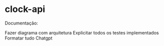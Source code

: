 # clock-api


Documentação:

Fazer diagrama com arquitetura
Explicitar todos os testes implementados
Formatar tudo
Chatgpt
